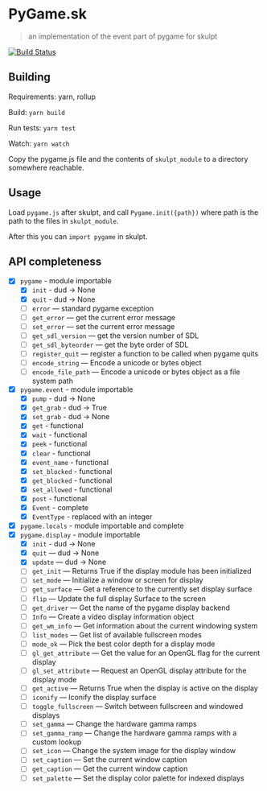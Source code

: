 # PyGame.sk

> an implementation of the event part of pygame for skulpt

[![Build Status](https://travis-ci.org/trinketapp/pygame.sk.svg?branch=master)](https://travis-ci.org/trinketapp/pygame.sk)

## Building

Requirements: yarn, rollup

Build: `yarn build`

Run tests: `yarn test`

Watch: `yarn watch`

Copy the pygame.js file and the contents of `skulpt_module` to a directory somewhere reachable.

## Usage

Load `pygame.js` after skulpt, and call `Pygame.init({path})` where path is the path to the files in `skulpt_module`.

After this you can `import pygame` in skulpt.

## API completeness

- [x] `pygame` - module importable
  - [x] `init` - dud -> None
  - [x] `quit` - dud -> None
  - [ ] `error` — standard pygame exception
  - [ ] `get_error` — get the current error message
  - [ ] `set_error` — set the current error message
  - [ ] `get_sdl_version` — get the version number of SDL
  - [ ] `get_sdl_byteorder` — get the byte order of SDL
  - [ ] `register_quit` — register a function to be called when pygame quits
  - [ ] `encode_string` — Encode a unicode or bytes object
  - [ ] `encode_file_path` — Encode a unicode or bytes object as a file system path
- [x] `pygame.event` - module importable
  - [x] `pump` - dud -> None
  - [x] `get_grab` - dud -> True
  - [x] `set_grab` - dud -> None
  - [x] `get` - functional
  - [x] `wait` - functional
  - [x] `peek` - functional
  - [x] `clear` - functional
  - [x] `event_name` - functional
  - [x] `set_blocked` - functional
  - [x] `get_blocked` - functional
  - [x] `set_allowed` - functional
  - [x] `post` - functional
  - [x] `Event` - complete
  - [x] `EventType` - replaced with an integer
- [x] `pygame.locals` - module importable and complete
- [x] `pygame.display` - module importable
  - [x] `init` - dud -> None
  - [x] `quit` — dud -> None
  - [x] `update` — dud -> None
  - [ ] `get_init` — Returns True if the display module has been initialized
  - [ ] `set_mode` — Initialize a window or screen for display
  - [ ] `get_surface` — Get a reference to the currently set display surface
  - [ ] `flip` — Update the full display Surface to the screen
  - [ ] `get_driver` — Get the name of the pygame display backend
  - [ ] `Info` — Create a video display information object
  - [ ] `get_wm_info` — Get information about the current windowing system
  - [ ] `list_modes` — Get list of available fullscreen modes
  - [ ] `mode_ok` — Pick the best color depth for a display mode
  - [ ] `gl_get_attribute` — Get the value for an OpenGL flag for the current display
  - [ ] `gl_set_attribute` — Request an OpenGL display attribute for the display mode
  - [ ] `get_active` — Returns True when the display is active on the display
  - [ ] `iconify` — Iconify the display surface
  - [ ] `toggle_fullscreen` — Switch between fullscreen and windowed displays
  - [ ] `set_gamma` — Change the hardware gamma ramps
  - [ ] `set_gamma_ramp` — Change the hardware gamma ramps with a custom lookup
  - [ ] `set_icon` — Change the system image for the display window
  - [ ] `set_caption` — Set the current window caption
  - [ ] `get_caption` — Get the current window caption
  - [ ] `set_palette` — Set the display color palette for indexed displays